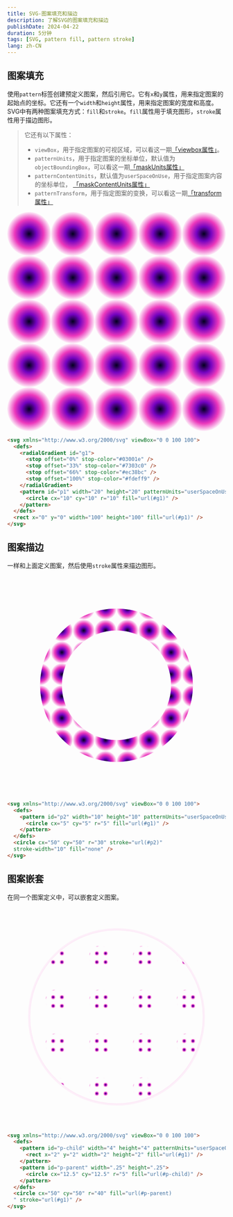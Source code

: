 ```yaml
---
title: SVG-图案填充和描边
description: 了解SVG的图案填充和描边
publishDate: 2024-04-22
duration: 5分钟
tags: [SVG, pattern fill, pattern stroke]
lang: zh-CN
---
```


## 图案填充

使用`pattern`标签创建预定义图案，然后引用它。它有`x`和`y`属性，用来指定图案的起始点的坐标。它还有一个`width`和`height`属性，用来指定图案的宽度和高度。
SVG中有两种图案填充方式：`fill`和`stroke`。`fill`属性用于填充图形，`stroke`属性用于描边图形。

> 它还有以下属性：
> - `viewBox`，用于指定图案的可视区域，可以看这一期[「viewbox属性」](/notes/zh-cn/svg-base-graphics#viewbox属性)。
> - `patternUnits`，用于指定图案的坐标单位，默认值为`objectBoundingBox`，可以看这一期[「maskUnits属性」](/notes/zh-cn/svg-mask#maskunits)
> - `patternContentUnits`，默认值为`userSpaceOnUse`，用于指定图案内容的坐标单位，
[「maskContentUnits属性」](/notes/zh-cn/svg-mask#maskcontentunits)
> - `patternTransform`，用于指定图案的变换，可以看这一期[「transform属性」](/notes/zh-cn/svg-gradient#变换)

<svg class="svg-markdown" xmlns="http://www.w3.org/2000/svg" viewBox="0 0 100 100">
  <defs>
    <radialGradient id="g1">
      <stop offset="0%" stop-color="#03001e" />
      <stop offset="33%" stop-color="#7303c0" />
      <stop offset="66%" stop-color="#ec38bc" />
      <stop offset="100%" stop-color="#fdeff9" />
    </radialGradient>
    <pattern id="p1" width="20" height="20" patternUnits="userSpaceOnUse">
      <circle cx="10" cy="10" r="10" fill="url(#g1)" />
    </pattern>
  </defs>
  <rect x="0" y="0" width="100" height="100" fill="url(#p1)" />
  <rect 
    x="20" y="20" width="20" height="20" class="stroke-primary" stroke-width="0.5" fill="none" 
  />
</svg>

```html ml [++{9-11}]
<svg xmlns="http://www.w3.org/2000/svg" viewBox="0 0 100 100">
  <defs>
    <radialGradient id="g1">
      <stop offset="0%" stop-color="#03001e" />
      <stop offset="33%" stop-color="#7303c0" />
      <stop offset="66%" stop-color="#ec38bc" />
      <stop offset="100%" stop-color="#fdeff9" />
    </radialGradient>
    <pattern id="p1" width="20" height="20" patternUnits="userSpaceOnUse">
      <circle cx="10" cy="10" r="10" fill="url(#g1)" />
    </pattern>
  </defs>
  <rect x="0" y="0" width="100" height="100" fill="url(#p1)" />
</svg>
```

## 图案描边

一样和上面定义图案，然后使用`stroke`属性来描边图形。

<svg class="svg-markdown" xmlns="http://www.w3.org/2000/svg" viewBox="0 0 100 100">
  <defs>
    <pattern id="p2" width="10" height="10" patternUnits="userSpaceOnUse">
      <circle cx="5" cy="5" r="5" fill="url(#g1)" />
    </pattern>
  </defs>
  <circle cx="50" cy="50" r="30" stroke="url(#p2)" 
  stroke-width="10" fill="none" />
  <rect 
    x="20" y="20" width="10" height="10" class="stroke-primary" stroke-width="0.5" fill="none" 
  />
</svg>

```html ml [++{3-5}]
<svg xmlns="http://www.w3.org/2000/svg" viewBox="0 0 100 100">
  <defs>
    <pattern id="p2" width="10" height="10" patternUnits="userSpaceOnUse">
      <circle cx="5" cy="5" r="5" fill="url(#g1)" />
    </pattern>
  </defs>
  <circle cx="50" cy="50" r="30" stroke="url(#p2)" 
  stroke-width="10" fill="none" />
</svg>
```

## 图案嵌套

在同一个图案定义中，可以嵌套定义图案。

<svg class="svg-markdown" xmlns="http://www.w3.org/2000/svg" viewBox="0 0 100 100">
  <defs>
    <pattern id="p-child" width="4" height="4" patternUnits="userSpaceOnUse">
      <rect x="2" y="2" width="2" height="2" fill="url(#g1)" />
    </pattern>
    <pattern id="p-parent" width=".25" height=".25">
      <circle cx="12.5" cy="12.5" r="5" fill="url(#p-child)" />
    </pattern>
  </defs>
  <circle cx="50" cy="50" r="40" fill="url(#p-parent)
  " stroke="url(#g1)" />
  <rect 
    x="56.25" y="56.25" width="12.5" height="12.5" class="stroke-primary" stroke-width="0.1" fill="none" 
  />
   <rect 
    x="56.25" y="56.25" width="4" height="4" class="stroke-primary" stroke-width="0.1" fill="none" 
  />
</svg>

```html ml [++{3-8}]
<svg xmlns="http://www.w3.org/2000/svg" viewBox="0 0 100 100">
  <defs>
    <pattern id="p-child" width="4" height="4" patternUnits="userSpaceOnUse">
      <rect x="2" y="2" width="2" height="2" fill="url(#g1)" />
    </pattern>
    <pattern id="p-parent" width=".25" height=".25">
      <circle cx="12.5" cy="12.5" r="5" fill="url(#p-child)" />
    </pattern>
  </defs>
  <circle cx="50" cy="50" r="40" fill="url(#p-parent)
  " stroke="url(#g1)" />
</svg>
```